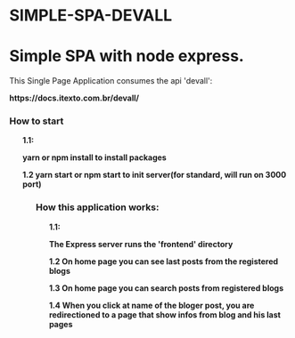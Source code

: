 # SIMPLE-SPA-DEVALL
<h1>  Simple SPA with node express. </h1>

<p>This Single Page Application  consumes the api 'devall': </p>
<b> https://docs.itexto.com.br/devall/</b>

<h3>  How to start </h3>
<ul> 
  <b>1.1:<b> <p> yarn or npm install to install packages</p>
  <b>1.2</b> yarn start or npm start  to init server(for standard, will run on 3000 port)</p>
<ul> 
 
  
  
<h3>  How this application works: </h3>

<ul> 
  <b>1.1:<b> <p> The Express server runs the 'frontend' directory</p>
  <b>1.2</b>  On home page you can see last posts from the registered blogs</p>
  <b>1.3</b>  On home page you can search posts from registered blogs</p>
  <b>1.4</b> When you click at name of the bloger post, you are redirectioned to a page that show infos from blog and his last pages </p>
<ul> 
 
